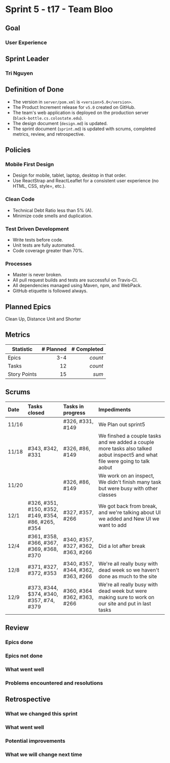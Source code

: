 # Sprint 5 - t17 - Team Bloo

## Goal
### User Experience

## Sprint Leader
### Tri Nguyen


## Definition of Done

* The version in `server/pom.xml` is `<version>5.0</version>`.
* The Product Increment release for `v5.0` created on GitHub.
* The team's web application is deployed on the production server (`black-bottle.cs.colostate.edu`).
* The design document (`design.md`) is updated.
* The sprint document (`sprint.md`) is updated with scrums, completed metrics, review, and retrospective.


## Policies

### Mobile First Design
* Design for mobile, tablet, laptop, desktop in that order.
* Use ReactStrap and ReactLeaflet for a consistent user experience (no HTML, CSS, style=, etc.).

### Clean Code
* Technical Debt Ratio less than 5% (A).
* Minimize code smells and duplication.

### Test Driven Development
* Write tests before code.
* Unit tests are fully automated.
* Code coverage greater than 70%.

### Processes
* Master is never broken. 
* All pull request builds and tests are successful on Travis-CI.
* All dependencies managed using Maven, npm, and WebPack.
* GitHub etiquette is followed always.


## Planned Epics
Clean Up, Distance Unit and Shorter

## Metrics

| Statistic | # Planned | # Completed |
| --- | ---: | ---: |
| Epics | 3-4 | *count* | 
| Tasks | 12 | *count* | 
| Story Points |  15 | *sum* | 


## Scrums

| Date | Tasks closed  | Tasks in progress | Impediments |
| :--- | :--- | :--- | :--- |
| 11/16 |  | #326, #331, #149 | We Plan out sprint5 | 
| 11/18 | #343, #342, #331 | #326, #86, #149 | We finshed a couple tasks and we added a couple more tasks also talked aobut inspect5 and what file were going to talk aobut | 
| 11/20 |  |  #326, #86, #149 | We work on an inspect, We didn't finish many task but were busy with other classes | 
| 12/1  | #326, #351, #150, #352, #149, #354, #86, #265, #354|  #327, #357, #266 | We got back from break, and we're talking about UI we added and New UI we want to add |
| 12/4  | #361, #358, #366, #367, #369, #368, #370 | #340, #357, #327, #362, #363, #266 | Did a lot after break |
| 12/8  | #371, #327, #372, #353 | #340, #357, #344, #362, #363, #266| We're all really busy with dead week so we haven't done as much to the site |
| 12/9  | #373, #344, $374, #340, #357, #74, #379 |  #360, #364 #362, #363, #266 | We're all really busy with dead week but were making sure to work on our site and put in last tasks |

## Review

### Epics done  

### Epics not done 

### What went well

### Problems encountered and resolutions


## Retrospective

### What we changed this sprint

### What went well

### Potential improvements

### What we will change next time
